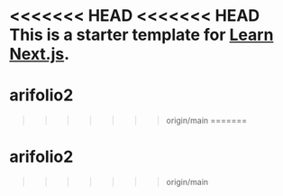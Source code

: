 <<<<<<< HEAD
<<<<<<< HEAD
This is a starter template for [Learn Next.js](https://nextjs.org/learn).
=======
# arifolio2
>>>>>>> origin/main
=======
# arifolio2
>>>>>>> origin/main
